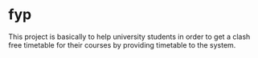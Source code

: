 # fyp
This project is basically to help university students in order to get a clash free timetable for their courses by providing timetable to the system.

